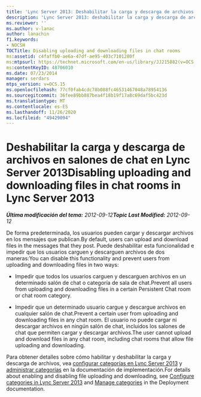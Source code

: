 ```yaml
---
title: 'Lync Server 2013: Deshabilitar la carga y descarga de archivos en salones de chat'
description: 'Lync Server 2013: deshabilitar la carga y descarga de archivos en salones de chat.'
ms.reviewer: ''
ms.author: v-lanac
author: lanachin
f1.keywords:
- NOCSH
TOCTitle: Disabling uploading and downloading files in chat rooms
ms:assetid: c4faffb0-ae6a-47df-ae95-403c7101280f
ms:mtpsurl: https://technet.microsoft.com/en-us/library/JJ215882(v=OCS.15)
ms:contentKeyID: 48706010
ms.date: 07/23/2014
manager: serdars
mtps_version: v=OCS.15
ms.openlocfilehash: 77cf0fab4cdc78b088fc46531467048a78954136
ms.sourcegitcommit: 36fee89bb887bea4f18b19f17a8c69daf5bc423d
ms.translationtype: MT
ms.contentlocale: es-ES
ms.lasthandoff: 11/26/2020
ms.locfileid: "49429094"
---
```

# <a name="disabling-uploading-and-downloading-files-in-chat-rooms-in-lync-server-2013"></a><span data-ttu-id="462aa-103">Deshabilitar la carga y descarga de archivos en salones de chat en Lync Server 2013</span><span class="sxs-lookup"><span data-stu-id="462aa-103">Disabling uploading and downloading files in chat rooms in Lync Server 2013</span></span>

<div data-xmlns="http://www.w3.org/1999/xhtml">

<div class="topic" data-xmlns="http://www.w3.org/1999/xhtml" data-msxsl="urn:schemas-microsoft-com:xslt" data-cs="https://msdn.microsoft.com/">

<div data-asp="https://msdn2.microsoft.com/asp">



</div>

<div id="mainSection">

<div id="mainBody"><span data-ttu-id="462aa-104">

<span> </span></span><span class="sxs-lookup"><span data-stu-id="462aa-104">

<span> </span></span></span>

<span data-ttu-id="462aa-105">_**Última modificación del tema:** 2012-09-12_</span><span class="sxs-lookup"><span data-stu-id="462aa-105">_**Topic Last Modified:** 2012-09-12_</span></span>

<span data-ttu-id="462aa-106">De forma predeterminada, los usuarios pueden cargar y descargar archivos en los mensajes que publican.</span><span class="sxs-lookup"><span data-stu-id="462aa-106">By default, users can upload and download files in the messages that they post.</span></span> <span data-ttu-id="462aa-107">Puede deshabilitar esta funcionalidad e impedir que los usuarios carguen y descarguen archivos de dos maneras:</span><span class="sxs-lookup"><span data-stu-id="462aa-107">You can disable this functionality and prevent users from uploading and downloading files in two ways:</span></span>

  - <span data-ttu-id="462aa-108">Impedir que todos los usuarios carguen y descarguen archivos en un determinado salón de chat o categoría de sala de chat.</span><span class="sxs-lookup"><span data-stu-id="462aa-108">Prevent all users from uploading and downloading files in a certain Persistent Chat room or chat room category.</span></span>

  - <span data-ttu-id="462aa-109">Impedir que un determinado usuario cargue y descargue archivos en cualquier salón de chat.</span><span class="sxs-lookup"><span data-stu-id="462aa-109">Prevent a certain user from uploading and downloading files in any chat room.</span></span> <span data-ttu-id="462aa-110">El usuario no puede cargar ni descargar archivos en ningún salón de chat, incluidos los salones de chat que permiten cargar y descargar archivos.</span><span class="sxs-lookup"><span data-stu-id="462aa-110">The user cannot upload and download files in any chat room, including chat rooms that allow file uploading and downloading.</span></span>

<span data-ttu-id="462aa-111">Para obtener detalles sobre cómo habilitar y deshabilitar la carga y descarga de archivos, vea [configurar categorías en Lync Server 2013](lync-server-2013-configure-categories.md) y [administrar categorías](manage-categories.md) en la documentación de implementación.</span><span class="sxs-lookup"><span data-stu-id="462aa-111">For details about enabling and disabling file uploading and downloading, see [Configure categories in Lync Server 2013](lync-server-2013-configure-categories.md) and [Manage categories](manage-categories.md) in the Deployment documentation.</span></span>

<span data-ttu-id="462aa-112"></div>

<span> </span>

</div>

</div>

</span><span class="sxs-lookup"><span data-stu-id="462aa-112"></div>

<span> </span>

</div>

</div>

</span></span></div>

